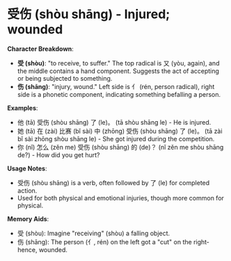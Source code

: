 # **受伤 (shòu shāng) - Injured; wounded**

**Character Breakdown**:  
- **受 (shòu)**: "to receive, to suffer." The top radical is 又 (yòu, again), and the middle contains a hand component. Suggests the act of accepting or being subjected to something.  
- **伤 (shāng)**: "injury, wound." Left side is 亻 (rén, person radical), right side is a phonetic component, indicating something befalling a person.

**Examples**:  
- 他 (tā) 受伤 (shòu shāng) 了 (le)。 (tā shòu shāng le) - He is injured.  
- 她 (tā) 在 (zài) 比赛 (bǐ sài) 中 (zhōng) 受伤 (shòu shāng) 了 (le)。 (tā zài bǐ sài zhōng shòu shāng le) - She got injured during the competition.  
- 你 (nǐ) 怎么 (zěn me) 受伤 (shòu shāng) 的 (de)？ (nǐ zěn me shòu shāng de?) - How did you get hurt?

**Usage Notes**:  
- 受伤 (shòu shāng) is a verb, often followed by 了 (le) for completed action.  
- Used for both physical and emotional injuries, though more common for physical.

**Memory Aids**:  
- 受 (shòu): Imagine "receiving" (shòu) a falling object.  
- 伤 (shāng): The person (亻, rén) on the left got a "cut" on the right-hence, wounded.